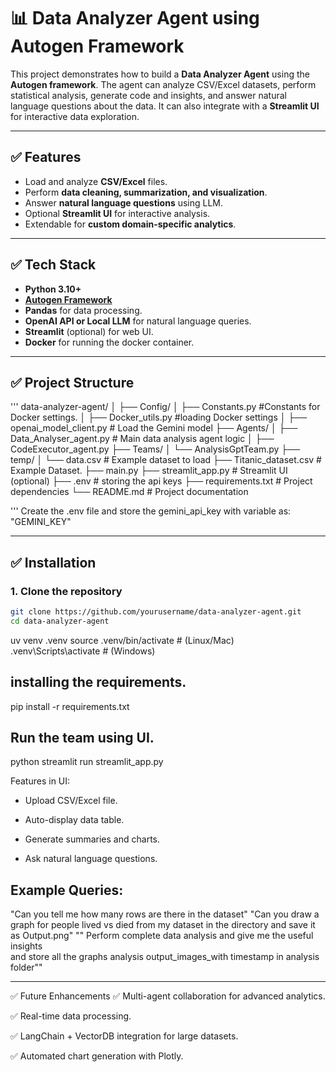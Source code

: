# 📊 Data Analyzer Agent using Autogen Framework

This project demonstrates how to build a **Data Analyzer Agent** using the **Autogen framework**. The agent can analyze CSV/Excel datasets, perform statistical analysis, generate code and insights, and answer natural language questions about the data. It can also integrate with a **Streamlit UI** for interactive data exploration.

---

## ✅ Features
- Load and analyze **CSV/Excel** files.
- Perform **data cleaning, summarization, and visualization**.
- Answer **natural language questions** using LLM.
- Optional **Streamlit UI** for interactive analysis.
- Extendable for **custom domain-specific analytics**.

---

## ✅ Tech Stack
- **Python 3.10+**
- **[Autogen Framework](https://microsoft.github.io/autogen/)**
- **Pandas** for data processing.
- **OpenAI API or Local LLM** for natural language queries.
- **Streamlit** (optional) for web UI.
- **Docker** for running the docker container.

---

## ✅ Project Structure
'''
data-analyzer-agent/
│
├── Config/
│ ├── Constants.py #Constants for Docker settings.
│ ├── Docker_utils.py #loading Docker settings
│ ├── openai_model_client.py  # Load the Gemini model
├── Agents/
│ ├── Data_Analyser_agent.py # Main data analysis agent logic
│ ├── CodeExecutor_agent.py
├── Teams/
│ └── AnalysisGptTeam.py
├── temp/
│ └── data.csv # Example dataset to load
├── Titanic_dataset.csv # Example Dataset.
├── main.py
├── streamlit_app.py # Streamlit UI (optional)
├── .env  # storing the api keys
├── requirements.txt # Project dependencies
└── README.md # Project documentation

'''
Create the .env file and store the gemini_api_key with variable as: "GEMINI_KEY"


---

## ✅ Installation

### **1. Clone the repository**
```bash
git clone https://github.com/yourusername/data-analyzer-agent.git
cd data-analyzer-agent
```
uv  venv .venv
source .venv/bin/activate   # (Linux/Mac)
.venv\Scripts\activate      # (Windows)

## installing the requirements.

pip install -r requirements.txt

## Run the team using UI.
python streamlit run streamlit_app.py

Features in UI:

* Upload CSV/Excel file.

* Auto-display data table.

* Generate summaries and charts.

* Ask natural language questions.

## Example Queries:
"Can you tell me how many rows are there  in the dataset"
"Can you draw a graph for people lived vs died from my dataset in the directory and save it as Output.png"
"" Perform complete data analysis and give me the useful insights \
    and store all the graphs analysis output_images_with timestamp in analysis folder""

---

✅ Future Enhancements
✅ Multi-agent collaboration for advanced analytics.

✅ Real-time data processing.

✅ LangChain + VectorDB integration for large datasets.

✅ Automated chart generation with Plotly.


